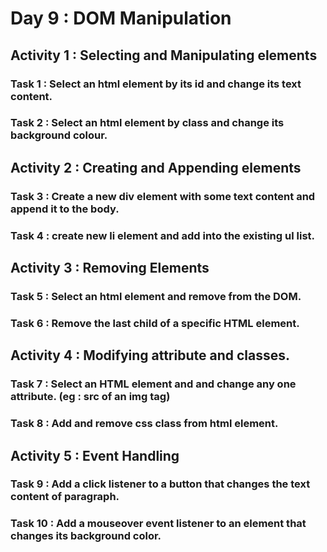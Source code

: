 # Day 9 : DOM Manipulation
## Activity 1 : Selecting and Manipulating elements
### Task 1 : Select an html element by its id and change its text content.
### Task 2 : Select an html element by class and change its background colour.

## Activity 2 : Creating and Appending elements
### Task 3 : Create a new div element with some text content and append it to the body.
### Task 4 : create new li element and add into the existing ul list.

## Activity 3 : Removing Elements
### Task 5 : Select an html element and remove from the DOM.
### Task 6 : Remove the last child of a specific HTML element.

## Activity 4 : Modifying attribute and classes.
### Task 7 : Select an HTML element and and change any one attribute. (eg : src of an img tag)
### Task 8 : Add and remove css class from html element.

## Activity 5 : Event Handling 
### Task 9 : Add a click listener to a button that changes the text content of paragraph.
### Task 10 : Add a mouseover event listener to an element that changes its background color.
